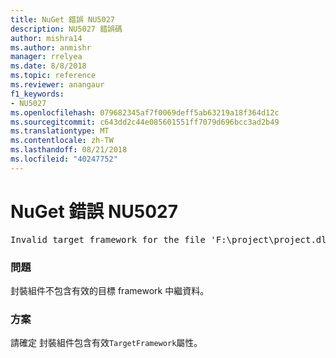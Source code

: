 ```yaml
---
title: NuGet 錯誤 NU5027
description: NU5027 錯誤碼
author: mishra14
ms.author: anmishr
manager: rrelyea
ms.date: 8/8/2018
ms.topic: reference
ms.reviewer: anangaur
f1_keywords:
- NU5027
ms.openlocfilehash: 079682345af7f0069deff5ab63219a18f364d12c
ms.sourcegitcommit: c643dd2c44e085601551ff7079d696bcc3ad2b49
ms.translationtype: MT
ms.contentlocale: zh-TW
ms.lasthandoff: 08/21/2018
ms.locfileid: "40247752"
---
```

# <a name="nuget-error-nu5027"></a>NuGet 錯誤 NU5027
<pre>Invalid target framework for the file 'F:\project\project.dll'.</pre>

### <a name="issue"></a>問題

封裝組件不包含有效的目標 framework 中繼資料。


### <a name="solution"></a>方案

請確定 封裝組件包含有效`TargetFramework`屬性。

